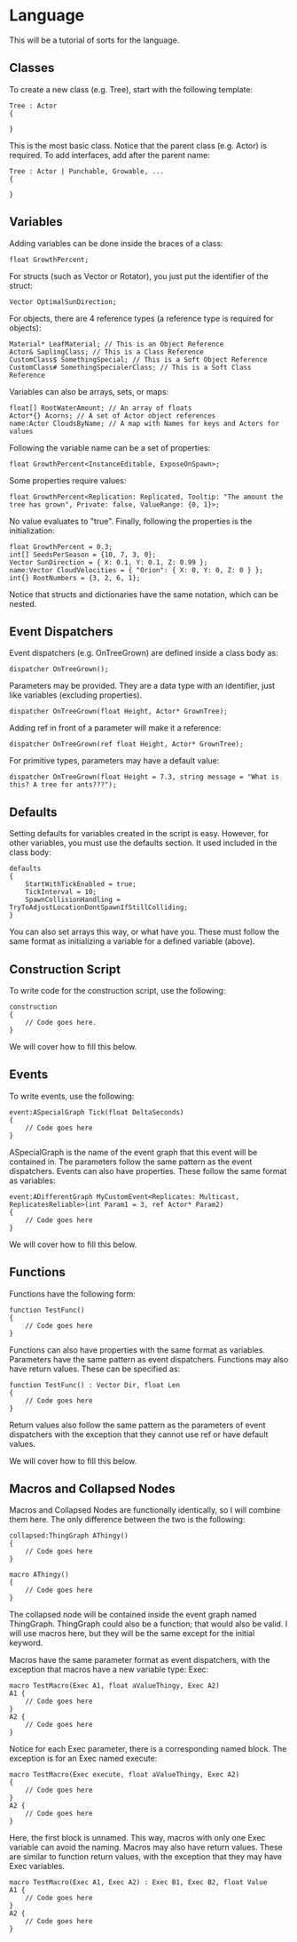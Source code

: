 
# Language

This will be a tutorial of sorts for the language.

## Classes

To create a new class (e.g. Tree), start with the following template:

```
Tree : Actor
{

}
```

This is the most basic class. Notice that the parent class (e.g. Actor) is required. To add interfaces, add after the parent name:

```
Tree : Actor | Punchable, Growable, ...
{

}
```

## Variables

Adding variables can be done inside the braces of a class:

```
float GrowthPercent;
```

For structs (such as Vector or Rotator), you just put the identifier of the struct:

```
Vector OptimalSunDirection;
```

For objects, there are 4 reference types (a reference type is required for objects):

```
Material* LeafMaterial; // This is an Object Reference
Actor& SaplingClass; // This is a Class Reference
CustomClass$ SomethingSpecial; // This is a Soft Object Reference
CustomClass# SomethingSpecialerClass; // This is a Soft Class Reference
```

Variables can also be arrays, sets, or maps:

```
float[] RootWaterAmount; // An array of floats
Actor*{} Acorns; // A set of Actor object references
name:Actor CloudsByName; // A map with Names for keys and Actors for values
```

Following the variable name can be a set of properties:

```
float GrowthPercent<InstanceEditable, ExposeOnSpawn>;
```

Some properties require values:

```
float GrowthPercent<Replication: Replicated, Tooltip: "The amount the tree has grown", Private: false, ValueRange: {0, 1}>;
```

No value evaluates to "true". Finally, following the properties is the initialization:

```
float GrowthPercent = 0.3;
int[] SeedsPerSeason = {10, 7, 3, 0};
Vector SunDirection = { X: 0.1, Y: 0.1, Z: 0.99 };
name:Vector CloudVelocities = { "Orion": { X: 0, Y: 0, Z: 0 } };
int{} RootNumbers = {3, 2, 6, 1};
```

Notice that structs and dictionaries have the same notation, which can be nested.

## Event Dispatchers

Event dispatchers (e.g. OnTreeGrown) are defined inside a class body as:

```
dispatcher OnTreeGrown();
```

Parameters may be provided. They are a data type with an identifier, just like variables (excluding properties).

```
dispatcher OnTreeGrown(float Height, Actor* GrownTree);
```

Adding ref in front of a parameter will make it a reference:

```
dispatcher OnTreeGrown(ref float Height, Actor* GrownTree);
```

For primitive types, parameters may have a default value:

```
dispatcher OnTreeGrown(float Height = 7.3, string message = "What is this? A tree for ants???");
```

## Defaults

Setting defaults for variables created in the script is easy. However, for other variables, you must use the defaults section. It used included in the class body:

```
defaults
{
	StartWithTickEnabled = true;
	TickInterval = 10;
	SpawnCollisionHandling = TryToAdjustLocationDontSpawnIfStillColliding;
}
```

You can also set arrays this way, or what have you. These must follow the same format as initializing a variable for a defined variable (above).

## Construction Script

To write code for the construction script, use the following:

```
construction
{
	// Code goes here.
}
```

We will cover how to fill this below.

## Events

To write events, use the following:

```
event:ASpecialGraph Tick(float DeltaSeconds)
{
	// Code goes here
}
```

ASpecialGraph is the name of the event graph that this event will be contained in. The parameters follow the same pattern as the event dispatchers. Events can also have properties. These follow the same format as variables:

```
event:ADifferentGraph MyCustomEvent<Replicates: Multicast, ReplicatesReliable>(int Param1 = 3, ref Actor* Param2)
{
	// Code goes here
}
```

We will cover how to fill this below.

## Functions

Functions have the following form:

```
function TestFunc()
{
	// Code goes here
}
```

Functions can also have properties with the same format as variables. Parameters have the same pattern as event dispatchers. Functions may also have return values. These can be specified as:

```
function TestFunc() : Vector Dir, float Len
{
	// Code goes here
}
```

Return values also follow the same pattern as the parameters of event dispatchers with the exception that they cannot use ref or have default values.

We will cover how to fill this below.

## Macros and Collapsed Nodes

Macros and Collapsed Nodes are functionally identically, so I will combine them here. The only difference between the two is the following:

```
collapsed:ThingGraph AThingy()
{
	// Code goes here
}

macro AThingy()
{
	// Code goes here
}
```

The collapsed node will be contained inside the event graph named ThingGraph. ThingGraph could also be a function; that would also be valid. I will use macros here, but they will be the same except for the initial keyword.

Macros have the same parameter format as event dispatchers, with the exception that macros have a new variable type: Exec:

```
macro TestMacro(Exec A1, float aValueThingy, Exec A2)
A1 {
	// Code goes here
}
A2 {
	// Code goes here
}
```

Notice for each Exec parameter, there is a corresponding named block. The exception is for an Exec named execute:

```
macro TestMacro(Exec execute, float aValueThingy, Exec A2)
{
	// Code goes here
}
A2 {
	// Code goes here
}
```

Here, the first block is unnamed. This way, macros with only one Exec variable can avoid the naming. Macros may also have return values. These are similar to function return values, with the exception that they may have Exec variables.

```
macro TestMacro(Exec A1, Exec A2) : Exec B1, Exec B2, float Value
A1 {
	// Code goes here
}
A2 {
	// Code goes here
}
```